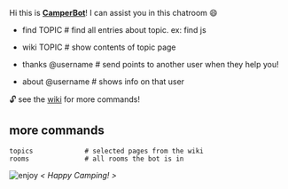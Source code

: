 Hi this is **[CamperBot](https://github.com/FreeCodeCamp/freecodecamp/wiki/camperbot)**! I can assist you in this chatroom :smile: 

- find TOPIC  # find all entries about topic. ex: find js
- wiki TOPIC  # show contents of topic page

- thanks @username   # send points to another user when they help you!
- about @username    # shows info on that user


:unlock: see the [wiki](https://github.com/FreeCodeCamp/freecodecamp/wiki/camperbot) for more commands!

## more commands
```
topics             # selected pages from the wiki
rooms              # all rooms the bot is in
```

![enjoy](https://avatars1.githubusercontent.com/camperbot?&s=100) *< Happy Camping! >*
